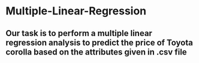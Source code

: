 # Multiple-Linear-Regression
## Our task is to perform a multiple linear regression analysis to predict the price of Toyota corolla based on the attributes given in .csv file 
